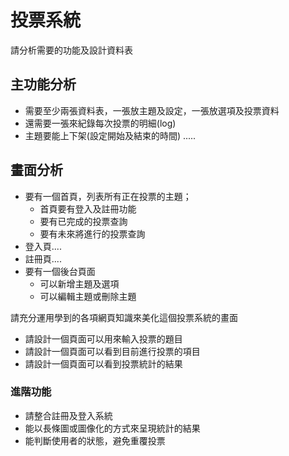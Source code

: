 # 投票系統

請分析需要的功能及設計資料表
## 主功能分析
* 需要至少兩張資料表，一張放主題及設定，一張放選項及投票資料
* 還需要一張來紀錄每次投票的明細(log)
* 主題要能上下架(設定開始及結束的時間)
.....

## 畫面分析
* 要有一個首頁，列表所有正在投票的主題；
    * 首頁要有登入及註冊功能
    * 要有已完成的投票查詢
    * 要有未來將進行的投票查詢
* 登入頁....
* 註冊頁....
* 要有一個後台頁面
    * 可以新增主題及選項
    * 可以編輯主題或刪除主題



請充分運用學到的各項網頁知識來美化這個投票系統的畫面
* 請設計一個頁面可以用來輸入投票的題目
* 請設計一個頁面可以看到目前進行投票的項目
* 請設計一個頁面可以看到投票統計的結果
### 進階功能
* 請整合註冊及登入系統
* 能以長條圖或圖像化的方式來呈現統計的結果
* 能判斷使用者的狀態，避免重覆投票